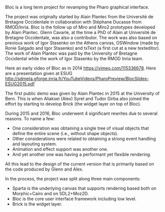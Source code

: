 Bloc is a long term project for revamping the Pharo graphical interface.

The project was originally started by Alain Plantec from the Université de Bretagne Occidentale in collaboration with Stéphane Ducasse from RMOD/Inria. Bloc is the follow up of Miro and Miro2 prototypes developed by Alain Plantec. Glenn Cavarle, at the time a PhD of Alain at Université de Bretagne Occidentale, was also a contributor. The work was also based on previous work of Igor Stasenko on the Athens canvas, OSWindow (made by Ronie Salgado and Igor Stasenko) and txText (a first cut at a new texteditor). The work of Alain Plantec was paid by the University of Bretagne Occidental while the work of Igor Stasenko by the RMOD Inria team.  

Here an early video of Bloc as in 2014 https://vimeo.com/115336678. Here are a presentation given at ESUG http://sdmeta.gforge.inria.fr/YouTubeVideos/PharoPreview/BlocSlides-ESUG2015.pdf

The first public demo was given by Alain Plantec in 2015 at the University of Bern. This is when Aliaksei (Alex) Syrel and Tudor Girba also joined the effort by starting to develop Brick (the widget layer on top of Bloc).

During 2015 and 2016, Bloc underwent 4 significant rewrites due to several reasons. To name a few:
- One consideration was obtaining a single tree of visual objects that define the entire scene (i.e., without shape objects).
- Other considerations were related to obtaining a strong event handling and layouting system.
- Animation and effect support was another one.
- And yet another one was having a performant yet flexible rendering.

All this lead to the design of the current version that is primarily based on the code produced by Glenn and Alex.

In the process, the project was split along three main components:
- Sparta is the underlying canvas that supports rendering based both on Morphic+Cairo and on SDL2+Moz2D.
- Bloc is the core user interface framework including low level.
- Brick is the widget layer.
